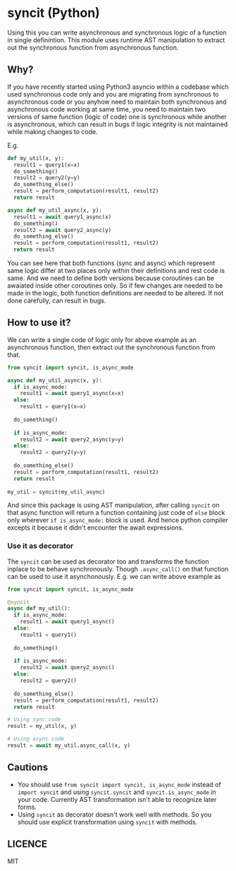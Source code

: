 # syncit (Python)

Using this you can write asynchronous and synchronous logic of a function in single definintion. This module uses runtime AST manipulation to extract out the synchronous function from asynchronous function.

## Why?

If you have recently started using Python3 asyncio within a codebase which used synchronous code only and you are migrating from synchronous to asynchronous code or you anyhow need to maintain both synchronous and asynchronous code working at same time, you need to maintain two versions of same function (logic of code) one is synchronous while another is asynchronous, which can result in bugs if logic integrity is not maintained while making changes to code.

E.g.

```python
def my_util(x, y):
  result1 = query1(x=x)
  do_something()
  result2 = query2(y=y)
  do_something_else()
  result = perform_computation(result1, result2)
  return result

async def my_util_async(x, y):
  result1 = await query1_async(x)
  do_something()
  result2 = await query2_async(y)
  do_something_else()
  result = perform_computation(result1, result2)
  return result
```

You can see here that both functions (sync and async) which represent same logic differ at two places only within their definitions and rest code is same. And we need to define both versions because coroutines can be awaiated inside other coroutines only. So if few changes are needed to be made in the logic, both function definitions are needed to be altered. If not done carefully, can result in bugs.

## How to use it?

We can write a single code of logic only for above example as an asynchronous function, then extract out the synchronous function from that.

```python
from syncit import syncit, is_async_mode

async def my_util_async(x, y):
  if is_async_mode:
    result1 = await query1_async(x=x)
  else:
    result1 = query1(x=x)
    
  do_something()
  
  if is_async_mode:
    result2 = await query2_async(y=y)
  else:
    result2 = query2(y=y)
    
  do_something_else()
  result = perform_computation(result1, result2)
  return result
  
my_util = syncit(my_util_async)
```
And since this package is using AST manipulation, after calling `syncit` on that async function will return a function containing just code of `else` block only wherever `if is_async_mode:` block is used. And hence python compiler excepts it because it didn't encounter the await expressions.

### Use it as decorator

The `syncit` can be used as decorator too and transforms the function inplace to be behave synchronously. Though `.async_call()` on that function can be used to use it asynchonously. E.g. we can write above example as

```python
from syncit import syncit, is_async_mode

@syncit
async def my_util():
  if is_async_mode:
    result1 = await query1_async()
  else:
    result1 = query1()
    
  do_something()
  
  if is_async_mode:
    result2 = await query2_async()
  else:
    result2 = query2()
    
  do_something_else()
  result = perform_computation(result1, result2)
  return result

# Using sync code
result = my_util(x, y)

# Using async code
result = await my_util.async_call(x, y)
```

## Cautions

* You should use `from syncit import syncit, is_async_mode` instead of `import syncit` and using `syncit.syncit` and `syncit.is_async_mode` in your code. Currently AST transformation isn't able to recognize later forms.
* Using `syncit` as decorator doesn't work well with methods. So you should use explicit transformation using `syncit` with methods. 

## LICENCE
MIT
